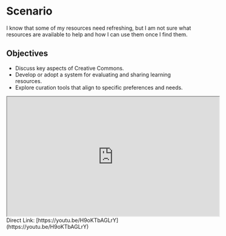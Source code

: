 # Scenario <!-- {docsify-ignore} -->
I know that some of my resources need refreshing, but I am not sure what resources are available to help and how I can use them once I find them.

## Objectives
- Discuss key aspects of Creative Commons.
- Develop or adopt a system for evaluating and sharing learning resources.
- Explore curation tools that align to specific preferences and needs.

<div class="video-container-4by3"><iframe width="560" height="315" src="https://www.youtube.com/embed/H9oKTbAGLrY"></iframe></div>
Direct Link: [https://youtu.be/H9oKTbAGLrY]
(https://youtu.be/H9oKTbAGLrY)
